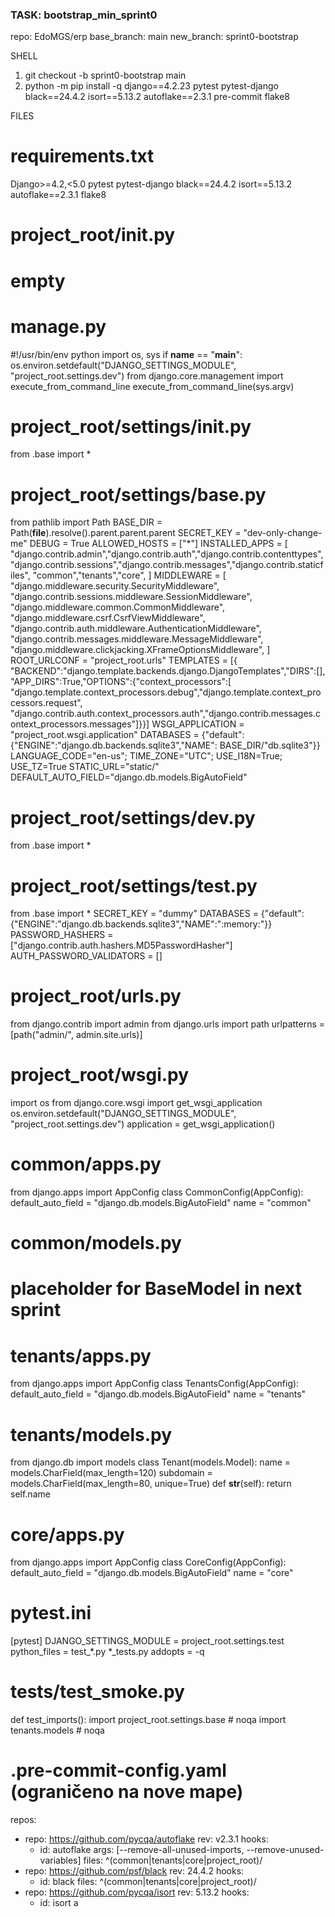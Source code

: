 ### TASK: bootstrap_min_sprint0
repo: EdoMGS/erp
base_branch: main
new_branch: sprint0-bootstrap

SHELL
1) git checkout -b sprint0-bootstrap main
2) python -m pip install -q django==4.2.23 pytest pytest-django black==24.4.2 isort==5.13.2 autoflake==2.3.1 pre-commit flake8

FILES
# requirements.txt
Django>=4.2,<5.0
pytest
pytest-django
black==24.4.2
isort==5.13.2
autoflake==2.3.1
flake8

# project_root/__init__.py
# empty

# manage.py
#!/usr/bin/env python
import os, sys
if __name__ == "__main__":
    os.environ.setdefault("DJANGO_SETTINGS_MODULE", "project_root.settings.dev")
    from django.core.management import execute_from_command_line
    execute_from_command_line(sys.argv)

# project_root/settings/__init__.py
from .base import *

# project_root/settings/base.py
from pathlib import Path
BASE_DIR = Path(__file__).resolve().parent.parent.parent
SECRET_KEY = "dev-only-change-me"
DEBUG = True
ALLOWED_HOSTS = ["*"]
INSTALLED_APPS = [
    "django.contrib.admin","django.contrib.auth","django.contrib.contenttypes",
    "django.contrib.sessions","django.contrib.messages","django.contrib.staticfiles",
    "common","tenants","core",
]
MIDDLEWARE = [
    "django.middleware.security.SecurityMiddleware",
    "django.contrib.sessions.middleware.SessionMiddleware",
    "django.middleware.common.CommonMiddleware",
    "django.middleware.csrf.CsrfViewMiddleware",
    "django.contrib.auth.middleware.AuthenticationMiddleware",
    "django.contrib.messages.middleware.MessageMiddleware",
    "django.middleware.clickjacking.XFrameOptionsMiddleware",
]
ROOT_URLCONF = "project_root.urls"
TEMPLATES = [{
    "BACKEND":"django.template.backends.django.DjangoTemplates","DIRS":[],
    "APP_DIRS":True,"OPTIONS":{"context_processors":[
        "django.template.context_processors.debug","django.template.context_processors.request",
        "django.contrib.auth.context_processors.auth","django.contrib.messages.context_processors.messages"]}}]
WSGI_APPLICATION = "project_root.wsgi.application"
DATABASES = {"default":{"ENGINE":"django.db.backends.sqlite3","NAME": BASE_DIR/"db.sqlite3"}}
LANGUAGE_CODE="en-us"; TIME_ZONE="UTC"; USE_I18N=True; USE_TZ=True
STATIC_URL="static/"
DEFAULT_AUTO_FIELD="django.db.models.BigAutoField"

# project_root/settings/dev.py
from .base import *

# project_root/settings/test.py
from .base import *
SECRET_KEY = "dummy"
DATABASES = {"default":{"ENGINE":"django.db.backends.sqlite3","NAME":":memory:"}}
PASSWORD_HASHERS = ["django.contrib.auth.hashers.MD5PasswordHasher"]
AUTH_PASSWORD_VALIDATORS = []

# project_root/urls.py
from django.contrib import admin
from django.urls import path
urlpatterns = [path("admin/", admin.site.urls)]

# project_root/wsgi.py
import os
from django.core.wsgi import get_wsgi_application
os.environ.setdefault("DJANGO_SETTINGS_MODULE", "project_root.settings.dev")
application = get_wsgi_application()

# common/apps.py
from django.apps import AppConfig
class CommonConfig(AppConfig):
    default_auto_field = "django.db.models.BigAutoField"
    name = "common"

# common/models.py
# placeholder for BaseModel in next sprint

# tenants/apps.py
from django.apps import AppConfig
class TenantsConfig(AppConfig):
    default_auto_field = "django.db.models.BigAutoField"
    name = "tenants"

# tenants/models.py
from django.db import models
class Tenant(models.Model):
    name = models.CharField(max_length=120)
    subdomain = models.CharField(max_length=80, unique=True)
    def __str__(self): return self.name

# core/apps.py
from django.apps import AppConfig
class CoreConfig(AppConfig):
    default_auto_field = "django.db.models.BigAutoField"
    name = "core"

# pytest.ini
[pytest]
DJANGO_SETTINGS_MODULE = project_root.settings.test
python_files = test_*.py *_tests.py
addopts = -q

# tests/test_smoke.py
def test_imports():
    import project_root.settings.base  # noqa
    import tenants.models  # noqa

# .pre-commit-config.yaml  (ograničeno na nove mape)
repos:
  - repo: https://github.com/pycqa/autoflake
    rev: v2.3.1
    hooks:
      - id: autoflake
        args: [--remove-all-unused-imports, --remove-unused-variables]
        files: ^(common|tenants|core|project_root)/
  - repo: https://github.com/psf/black
    rev: 24.4.2
    hooks:
      - id: black
        files: ^(common|tenants|core|project_root)/
  - repo: https://github.com/pycqa/isort
    rev: 5.13.2
    hooks:
      - id: isort
        a
